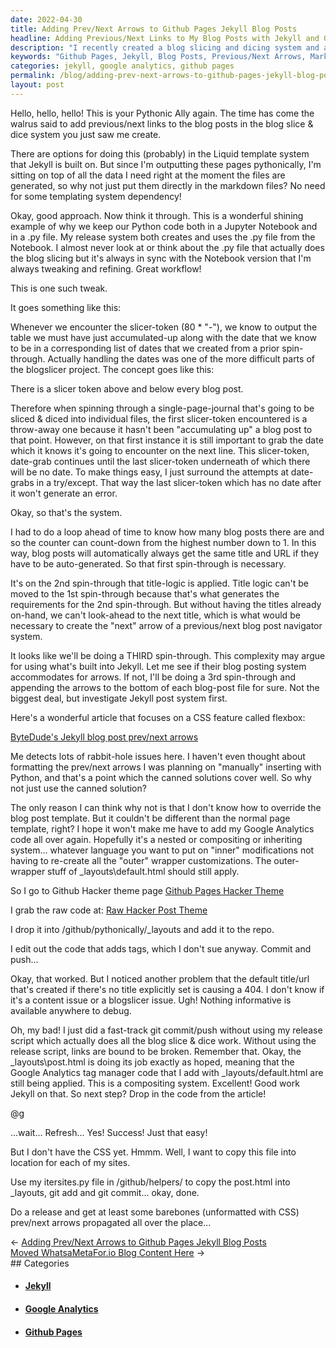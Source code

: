 ```yaml
---
date: 2022-04-30
title: Adding Prev/Next Arrows to Github Pages Jekyll Blog Posts
headline: Adding Previous/Next Links to My Blog Posts with Jekyll and Github Pages
description: "I recently created a blog slicing and dicing system and am adding previous/next links to my blog posts. To do this, I'm directly inserting them into the markdown files and using Github Pages Hacker Theme page to grab the raw code for the post.html file. I checked to make sure Google Analytics tag manager code was still being applied and copied the post.html file into the `_layouts` folder of each of my sites. Come read more about my blog slicing and dicing system!"
keywords: "Github Pages, Jekyll, Blog Posts, Previous/Next Arrows, Markdown, Hacker Theme page, Raw Code, `_layouts` folder, Google Analytics, Tag Manager, 404 Issue, Release Script"
categories: jekyll, google analytics, github pages
permalink: /blog/adding-prev-next-arrows-to-github-pages-jekyll-blog-posts/
layout: post
---
```



Hello, hello, hello! This is your Pythonic Ally again. The time has come the
walrus said to add previous/next links to the blog posts in the blog slice &
dice system you just saw me create.

There are options for doing this (probably) in the Liquid template system that
Jekyll is built on. But since I'm outputting these pages pythonically, I'm
sitting on top of all the data I need right at the moment the files are
generated, so why not just put them directly in the markdown files? No need for
some templating system dependency!

Okay, good approach. Now think it through. This is a wonderful shining example
of why we keep our Python code both in a Jupyter Notebook and in a .py file. My
release system both creates and uses the .py file from the Notebook. I almost
never look at or think about the .py file that actually does the blog slicing
but it's always in sync with the Notebook version that I'm always tweaking and
refining. Great workflow!

This is one such tweak.

It goes something like this:

Whenever we encounter the slicer-token (80 * "-"), we know to output the table
we must have just accumulated-up along with the date that we know to be in a
corresponding list of dates that we created from a prior spin-through. Actually
handling the dates was one of the more difficult parts of the blogslicer
project. The concept goes like this:

There is a slicer token above and below every blog post.

Therefore when spinning through a single-page-journal that's going to be sliced
& diced into individual files, the first slicer-token encountered is a
throw-away one because it hasn't been "accumulating up" a blog post to that
point. However, on that first instance it is still important to grab the date
which it knows it's going to encounter on the next line. This slicer-token,
date-grab continues until the last slicer-token underneath of which there will
be no date. To make things easy, I just surround the attempts at date-grabs in
a try/except. That way the last slicer-token which has no date after it won't
generate an error.

Okay, so that's the system.

I had to do a loop ahead of time to know how many blog posts there are and so
the counter can count-down from the highest number down to 1. In this way, blog
posts will automatically always get the same title and URL if they have to be
auto-generated. So that first spin-through is necessary.

It's on the 2nd spin-through that title-logic is applied. Title logic can't be
moved to the 1st spin-through because that's what generates the requirements
for the 2nd spin-through. But without having the titles already on-hand, we
can't look-ahead to the next title, which is what would be necessary to create
the "next" arrow of a previous/next blog post navigator system.

It looks like we'll be doing a THIRD spin-through. This complexity may argue
for using what's built into Jekyll. Let me see if their blog posting system
accommodates for arrows. If not, I'll be doing a 3rd spin-through and appending
the arrows to the bottom of each blog-post file for sure. Not the biggest deal,
but investigate Jekyll post system first.

Here's a wonderful article that focuses on a CSS feature called flexbox:

[ByteDude's Jekyll blog post prev/next arrows](https://www.bytedude.com/jekyll-previous-and-next-posts/)

Me detects lots of rabbit-hole issues here. I haven't even thought about
formatting the prev/next arrows I was planning on "manually" inserting with
Python, and that's a point which the canned solutions cover well. So why not
just use the canned solution?

The only reason I can think why not is that I don't know how to override the
blog post template. But it couldn't be different than the normal page template,
right? I hope it won't make me have to add my Google Analytics code all over
again. Hopefully it's a nested or compositing or inheriting system... whatever
language you want to put on "inner" modifications not having to re-create all
the "outer" wrapper customizations. The outer-wrapper stuff of
\_layouts\default.html should still apply.

So I go to Github Hacker theme page [Github Pages Hacker Theme](https://github.com/pages-themes/hacker)

I grab the raw code at: [Raw Hacker Post Theme](https://raw.githubusercontent.com/pages-themes/hacker/master/_layouts/post.html)

I drop it into /github/pythonically/\_layouts and add it to the repo.

I edit out the code that adds tags, which I don't sue anyway. Commit and
push...

Okay, that worked. But I noticed another problem that the default title/url
that's created if there's no title explicitly set is causing a 404. I don't
know if it's a content issue or a blogslicer issue. Ugh! Nothing informative is
available anywhere to debug.

Oh, my bad! I just did a fast-track git commit/push without using my release
script which actually does all the blog slice & dice work. Without using the
release script, links are bound to be broken. Remember that. Okay, the
\_layouts\post.html is doing its job exactly as hoped, meaning that the Google
Analytics tag manager code that I add with \_layouts/default.html are still
being applied. This is a compositing system. Excellent! Good work Jekyll on
that. So next step? Drop in the code from the article!

@g

...wait... Refresh... Yes! Success! Just that easy!

But I don't have the CSS yet. Hmmm. Well, I want to copy this file into
location for each of my sites.

Use my itersites.py file in /github/helpers/ to copy the post.html into
\_layouts, git add and git commit... okay, done.

Do a release and get at least some barebones (unformatted with CSS) prev/next
arrows propagated all over the place...


<div class="post-nav"><div class="post-nav-prev"><span class="arrow">&larr;&nbsp;</span><a href="/blog/adding-prev-next-arrows-to-github-pages-jekyll-blog-posts">Adding Prev/Next Arrows to Github Pages Jekyll Blog Posts</a></div><div class="post-nav-next"><a href="/blog/moved-whatsametafor-io-blog-content-here">Moved WhatsaMetaFor.io Blog Content Here</a><span class="arrow">&nbsp;&rarr;</span></div></div>
## Categories

<ul>
<li><h4><a href='/jekyll/'>Jekyll</a></h4></li>
<li><h4><a href='/google-analytics/'>Google Analytics</a></h4></li>
<li><h4><a href='/github-pages/'>Github Pages</a></h4></li></ul>